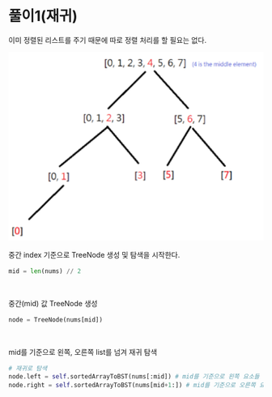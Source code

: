 ​
# 풀이1(재귀)
이미 정렬된 리스트를 주기 때문에 따로 정렬 처리를 할 필요는 없다.

<img src="./이미지/1.png">

<br/>

중간 index 기준으로 TreeNode 생성 및 탐색을 시작한다.

```python
mid = len(nums) // 2
```

<br/>

중간(mid) 값 TreeNode 생성

```python
node = TreeNode(nums[mid])
```

<br/>

mid를 기준으로 왼쪽, 오른쪽 list를 넘겨 재귀 탐색 
```python
# 재귀로 탐색
node.left = self.sortedArrayToBST(nums[:mid]) # mid를 기준으로 왼쪽 요소들
node.right = self.sortedArrayToBST(nums[mid+1:]) # mid를 기준으로 오른쪽 요소들
```

